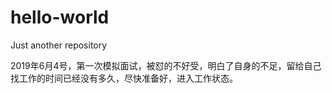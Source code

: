 # hello-world
Just another repository



2019年6月4号，第一次模拟面试，被怼的不好受，明白了自身的不足，留给自己找工作的时间已经没有多久，尽快准备好，进入工作状态。
